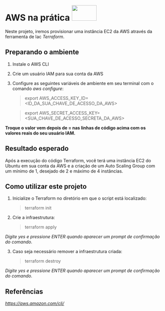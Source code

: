 # AWS na prática <image src="https://user-images.githubusercontent.com/12403699/234434276-e7cdcab8-c594-47a6-8862-7645e5740a2c.png" width="80" height="50">
  
Neste projeto, iremos provisionar uma instância EC2 da AWS através da ferramenta de Iac *Terraform*.

## Preparando o ambiente

1. Instale o AWS CLI

2. Crie um usuário IAM para sua conta da AWS

3. Configure as seguintes variáveis de ambiente em seu terminal com o comando *aws configure*:

    > export AWS_ACCESS_KEY_ID=<ID_DA_SUA_CHAVE_DE_ACESSO_DA_AWS>

    > export AWS_SECRET_ACCESS_KEY=<SUA_CHAVE_DE_ACESSO_SECRETA_DA_AWS>

**Troque o valor vem depois de = nas linhas de código acima com os valores reais do seu usuário IAM.**

## Resultado esperado

Após a execução do código Terraform, você terá uma instância EC2 do Ubuntu em sua conta da AWS e a criação de um Auto Scaling Group com um mínimo de 1, desejado de 2 e máximo de 4 instâncias. 
  
## Como utilizar este projeto
  
1. Inicialize o Terraform no diretório em que o script está localizado:
    >  terraform init

2. Crie a infraestrutura:
    > terraform apply

*Digite yes e pressione ENTER quando aparecer um prompt de confirmação do comando.*

3. Caso seja necessário remover a infraestrutura criada:
    > terraform destroy

*Digite yes e pressione ENTER quando aparecer um prompt de confirmação do comando.*
 
  
## Referências

*https://aws.amazon.com/cli/*  
